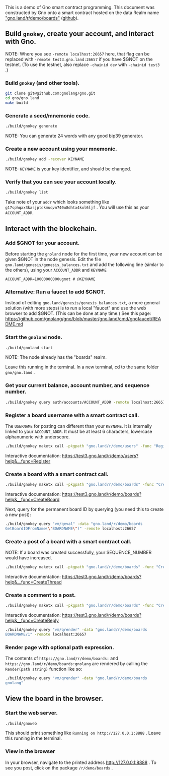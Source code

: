 This is a demo of Gno smart contract programming.  This document was
constructed by Gno onto a smart contract hosted on the data Realm
name ["gno.land/r/demo/boards"](https://gno.land/r/demo/boards/)
([github](https://github.com/gnolang/gno/tree/master/examples/gno.land/r/demo/boards)).



## Build `gnokey`, create your account, and interact with Gno.

NOTE: Where you see `-remote localhost:26657` here, that flag can be replaced
with `-remote test3.gno.land:26657` if you have $GNOT on the testnet.
(To use the testnet, also replace `-chainid dev` with `-chainid test3` .)

### Build `gnokey` (and other tools).

```bash
git clone git@github.com:gnolang/gno.git
cd gno/gno.land
make build
```

### Generate a seed/mnemonic code.

```bash
./build/gnokey generate
```

NOTE: You can generate 24 words with any good bip39 generator.

### Create a new account using your mnemonic.

```bash
./build/gnokey add -recover KEYNAME
```

NOTE: `KEYNAME` is your key identifier, and should be changed.

### Verify that you can see your account locally.

```bash
./build/gnokey list
```

Take note of your `addr` which looks something like `g17sphqax3kasjptdkmuqvn740u8dhtx4kxl6ljf` .
You will use this as your `ACCOUNT_ADDR`.

## Interact with the blockchain.

### Add $GNOT for your account.

Before starting the `gnoland` node for the first time, your new account can be given $GNOT in the node genesis.
Edit the file `gno.land/genesis/genesis_balances.txt` and add the following line (simlar to the others), using
your `ACCOUNT_ADDR` and `KEYNAME`

`ACCOUNT_ADDR=10000000000ugnot # @KEYNAME`

### Alternative: Run a faucet to add $GNOT.

Instead of editing `gno.land/genesis/genesis_balances.txt`, a more general solution (with more steps)
is to run a local "faucet" and use the web browser to add $GNOT. (This can be done at any time.)
See this page: https://github.com/gnolang/gno/blob/master/gno.land/cmd/gnofaucet/README.md 

### Start the `gnoland` node.

```bash
./build/gnoland start
```

NOTE: The node already has the "boards" realm.

Leave this running in the terminal. In a new terminal, cd to the same folder `gno/gno.land` .

### Get your current balance, account number, and sequence number.

```bash
./build/gnokey query auth/accounts/ACCOUNT_ADDR -remote localhost:26657
```

### Register a board username with a smart contract call.

The `USERNAME` for posting can different than your `KEYNAME`. It is internally linked to your `ACCOUNT_ADDR`. It must be at least 6 characters, lowercase alphanumeric with underscore.

```bash
./build/gnokey maketx call -pkgpath "gno.land/r/demo/users" -func "Register" -args "" -args "USERNAME" -args "Profile description" -gas-fee "10000000ugnot" -gas-wanted "2000000" -send "200000000ugnot" -broadcast -chainid dev -remote 127.0.0.1:26657 KEYNAME
```

Interactive documentation: https://test3.gno.land/r/demo/users?help&__func=Register

### Create a board with a smart contract call.

```bash
./build/gnokey maketx call -pkgpath "gno.land/r/demo/boards" -func "CreateBoard" -args "BOARDNAME" -gas-fee "1000000ugnot" -gas-wanted "10000000" -broadcast -chainid dev -remote localhost:26657 KEYNAME
```

Interactive documentation: https://test3.gno.land/r/demo/boards?help&__func=CreateBoard

Next, query for the permanent board ID by querying (you need this to create a new post):

```bash
./build/gnokey query "vm/qeval" -data "gno.land/r/demo/boards
GetBoardIDFromName(\"BOARDNAME\")" -remote localhost:26657
```

### Create a post of a board with a smart contract call.

NOTE: If a board was created successfully, your SEQUENCE_NUMBER would have increased.

```bash
./build/gnokey maketx call -pkgpath "gno.land/r/demo/boards" -func "CreateThread" -args BOARD_ID -args "Hello gno.land" -args "Text of the post" -gas-fee 1000000ugnot -gas-wanted 2000000 -broadcast -chainid dev -remote localhost:26657 KEYNAME
```

Interactive documentation: https://test3.gno.land/r/demo/boards?help&__func=CreateThread

### Create a comment to a post.

```bash
./build/gnokey maketx call -pkgpath "gno.land/r/demo/boards" -func "CreateReply" -args BOARD_ID -args "1" -args "1" -args "Nice to meet you too." -gas-fee 1000000ugnot -gas-wanted 2000000 -broadcast -chainid dev -remote localhost:26657 KEYNAME
```

Interactive documentation: https://test3.gno.land/r/demo/boards?help&__func=CreateReply

```bash
./build/gnokey query "vm/qrender" -data "gno.land/r/demo/boards
BOARDNAME/1" -remote localhost:26657
```

### Render page with optional path expression.

The contents of `https://gno.land/r/demo/boards:` and `https://gno.land/r/demo/boards:gnolang` are rendered by calling
the `Render(path string)` function like so:

```bash
./build/gnokey query "vm/qrender" -data "gno.land/r/demo/boards
gnolang"
```
## View the board in the browser.

### Start the web server.

```bash
./build/gnoweb
```

This should print something like `Running on http://127.0.0.1:8888` . Leave this running in the terminal.

### View in the browser

In your browser, navigate to the printed address http://127.0.0.1:8888 .
To see you post, click on the package `/r/demo/boards` .
